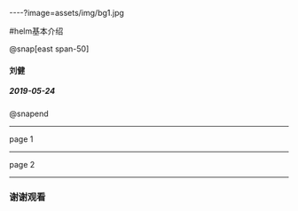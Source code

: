 ----?image=assets/img/bg1.jpg

#helm基本介绍

@snap[east span-50]
#### 刘健
##### 2019-05-24
@snapend

---

page 1

---

page 2

---

### 谢谢观看
    

